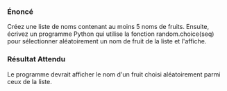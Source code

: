 ### Énoncé

Créez une liste de noms contenant au moins 5 noms de fruits. Ensuite, écrivez un programme Python qui utilise la fonction random.choice(seq) pour sélectionner aléatoirement un nom de fruit de la liste et l'affiche.

### Résultat Attendu

Le programme devrait afficher le nom d'un fruit choisi aléatoirement parmi ceux de la liste.